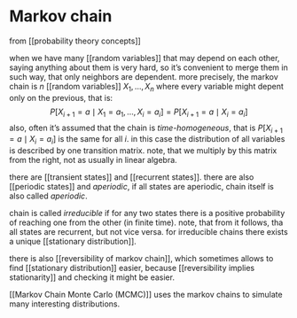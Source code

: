 # Markov chain
from [[probability theory concepts]]

when we have many [[random variables]] that may depend on each other, saying anything about them is very hard, so it’s convenient to merge them in such way, that only neighbors are dependent.
more precisely, the markov chain is $n$ [[random variables]] $X_{1}, \dots, X_{n}$ where every variable might depent only on the previous, that is:
$$ P[X_{i+1}=a \mid X_{1} = a_{1}, \dots, X_{i} = a_{i}] = P[X_{i+1}=a \mid X_{i} = a_{i}] $$
also, often it’s assumed that the chain is _time-homogeneous_, that is $P[X_{i+1}=a \mid X_{i}= a_{i}]$ is the same for all $i$. in this case the distribution of all variables is described by one transition matrix. note, that we multiply by this matrix from the right, not as usually in linear algebra.

there are [[transient states]] and [[recurrent states]]. there are also [[periodic states]] and _aperiodic_, if all states are aperiodic, chain itself is also called _aperiodic_.

chain is called _irreducible_ if for any two states there is a positive probability of reaching one from the other (in finite time). note, that from it follows, tha all states are recurrent, but not vice versa. for irreducible chains there exists a unique [[stationary distribution]].

there is also [[reversibility of markov chain]], which sometimes allows to find [[stationary distribution]] easier, because [[reversibility implies stationarity]] and checking it might be easier.

[[Markov Chain Monte Carlo (MCMC)]] uses the markov chains to simulate many interesting distributions.
